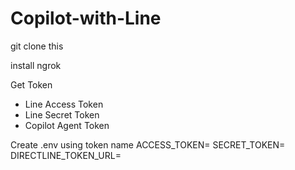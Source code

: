 # Copilot-with-Line

git clone this

install ngrok

Get Token
- Line Access Token
- Line Secret Token
- Copilot Agent Token

Create .env using token name
ACCESS_TOKEN=
SECRET_TOKEN=
DIRECTLINE_TOKEN_URL=
